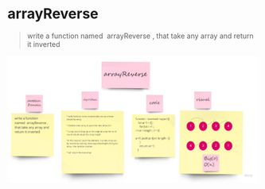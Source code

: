 # arrayReverse

> write a function named  arrayReverse , that take any array and return it inverted

![arrayReverse](../assets/reverse.jpg)




